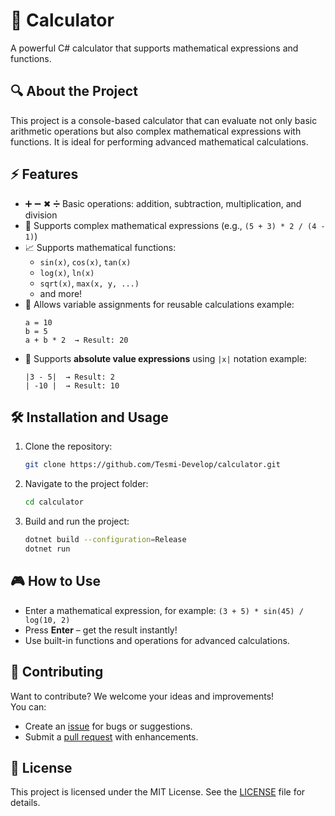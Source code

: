 # 🧮 Calculator

A powerful C# calculator that supports mathematical expressions and functions.

## 🔍 About the Project

This project is a console-based calculator that can evaluate not only basic arithmetic operations but also complex mathematical expressions with functions. It is ideal for performing advanced mathematical calculations.

## ⚡ Features

- ➕ ➖ ✖ ➗ Basic operations: addition, subtraction, multiplication, and division
- 🧩 Supports complex mathematical expressions (e.g., `(5 + 3) * 2 / (4 - 1)`)
- 📈 Supports mathematical functions:
    - `sin(x)`, `cos(x)`, `tan(x)`
    - `log(x)`, `ln(x)`
    - `sqrt(x)`, `max(x, y, ...)`
    - and more!
- 🔡 Allows variable assignments for reusable calculations example:
    ```  
    a = 10  
    b = 5  
    a + b * 2  → Result: 20  
    ```
- 📏 Supports **absolute value expressions** using `|x|` notation example:  
    ```  
    |3 - 5|  → Result: 2  
    | -10 |  → Result: 10  
    ```

## 🛠 Installation and Usage

1. Clone the repository:

    ```bash
    git clone https://github.com/Tesmi-Develop/calculator.git
    ```

2. Navigate to the project folder:

    ```bash
    cd calculator
    ```

3. Build and run the project:

    ```bash
    dotnet build --configuration=Release
    dotnet run
    ```

## 🎮 How to Use

- Enter a mathematical expression, for example:  `(3 + 5) * sin(45) / log(10, 2)`
- Press **Enter** – get the result instantly!
- Use built-in functions and operations for advanced calculations.

## 🤝 Contributing

Want to contribute? We welcome your ideas and improvements!  
You can:
- Create an [issue](https://github.com/Tesmi-Develop/calculator/issues) for bugs or suggestions.
- Submit a [pull request](https://github.com/Tesmi-Develop/calculator/pulls) with enhancements.

## 📜 License

This project is licensed under the MIT License. See the [LICENSE](LICENSE) file for details.
